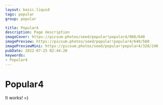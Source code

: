 ```yaml
---
layout: basic.liquid
tags: popular
group: popular

title: Popular4
description: Page description
imageCover: https://picsum.photos/seed/popular!popular4/960/640
imagePreview: https://picsum.photos/seed/popular!popular4/640/560
imagePreviewMini: https://picsum.photos/seed/popular!popular4/320/240
pubDate: 2022-07-25 02:44:20
keywords:
- Popular4
---
```


# Popular4

It works! =)
